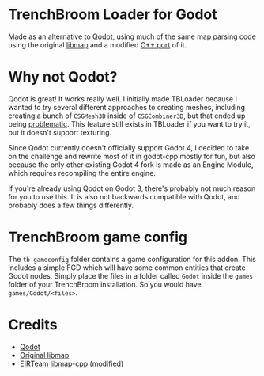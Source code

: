 # TrenchBroom Loader for Godot
Made as an alternative to [Qodot](https://github.com/QodotPlugin/qodot-plugin), using much of the
same map parsing code using the original [libmap](https://github.com/QodotPlugin/libmap) and a
modified [C++ port](https://github.com/EIRTeam/qodot/tree/4.0) of it.

# Why not Qodot?
Qodot is great! It works really well. I initially made TBLoader because I wanted to try several
different approaches to creating meshes, including creating a bunch of `CSGMesh3D` inside of
`CSGCombiner3D`, but that ended up being [problematic](https://github.com/godotengine/godot/issues/58637).
This feature still exists in TBLoader if you want to try it, but it doesn't support texturing.

Since Qodot currently doesn't officially support Godot 4, I decided to take on the challenge and
rewrite most of it in godot-cpp mostly for fun, but also because the only other existing Godot 4
fork is made as an Engine Module, which requires recompiling the entire engine.

If you're already using Qodot on Godot 3, there's probably not much reason for you to use this. It
is also not backwards compatible with Qodot, and probably does a few things differently.

# TrenchBroom game config
The `tb-gameconfig` folder contains a game configuration for this addon. This includes a simple FGD
which will have some common entities that create Godot nodes. Simply place the files in a folder
called `Godot` inside the `games` folder of your TrenchBroom installation. So you would have
`games/Godot/<files>`.

# Credits
* [Qodot](https://github.com/QodotPlugin/qodot-plugin)
* [Original libmap](https://github.com/QodotPlugin/libmap)
* [EIRTeam libmap-cpp](https://github.com/EIRTeam/qodot/tree/4.0) (modified)
